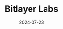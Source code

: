 ---  
layout: startup_page  
title: "Bitlayer Labs"  
id: "bitlayer.org"  
permalink: "/bitlayerlabsbitlayer.org07232024/"  
website: "https://www.bitlayer.org/"  
funding_round: "Series A"  
funding_amount: "$11M"  
investors: "Franklin Templeton, ABCDE, Framework Ventures, Stake Capital Group, WAGMI Ventures, Skyland Ventures, Flow Traders, GSR Ventures, FalconX, Metalpha, 280 Capital, Presto Labs, Caladan, DOMO, Brian Kang"  
about: "Bitlayer Labs is developing the first Bitcoin Layer 2 solution based on the BitVM paradigm. Its core mission is to improve Bitcoin's scalability and transaction efficiency without compromising security. The startup aims to create a high-throughput, low-cost transaction experience for Bitcoin users."  
markets: "Blockchain, Cryptocurrency, Bitcoin"  
hq: "Singapore, Singapore"  
founded_year: "2023"  
linkedin: "https://www.linkedin.com/company/bitlayerlabs"  
twitter: "https://twitter.com/BitLayerLabs"  
instagram: ""  
facebook: ""  
crunchbase: "https://www.crunchbase.com/organization/bitlayer-039f"  
pitchbook: "https://pitchbook.com/profiles/company/593003-89"  

date_display: "23-Jul-2024"  
date: "2024-07-23"

# SEO Optimization  
meta_title: "Bitlayer Labs - Series A Funding ($11M)"  
meta_description: "Bitlayer Labs, Bitlayer Labs is developing the first Bitcoin Layer 2 solution based on the BitVM paradigm. Its core mission is to improve Bitcoin's scalability and t..."  
meta_keywords: "Bitlayer Labs, Blockchain, Cryptocurrency, Bitcoin, Series A funding"  
canonical_url: "https://startup.projectstartups.com/bitlayerlabsbitlayer.org07232024/"  
---